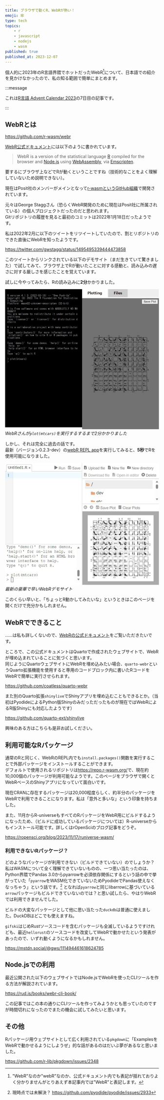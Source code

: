 ```yaml
---
title: ブラウザで動くR、WebRが熱い！
emoji: 🕸️
type: tech
topics:
    - r
    - javascript
    - nodejs
    - wasm
published: true
published_at: 2023-12-07
---
```


個人的に2023年のR言語界隈でホットだったWebR[^webr]について、日本語での紹介を見かけなかったので、私の知る範囲で簡単にまとめます。

[^webr]: "WebR"なのか"webR"なのか、公式ドキュメント内でも表記が揺れておりよく分かりませんがとりあえず本記事内では"WebR"と表記します。

:::message

これは[R言語 Advent Calendar 2023](https://qiita.com/advent-calendar/2023/rlang)の7日目の記事です。

:::

## WebRとは

https://github.com/r-wasm/webr

[WebR公式ドキュメント](https://docs.r-wasm.org/webr/latest/)には以下のように書かれています。

> WebR is a version of the statistical language [R](https://www.r-project.org/) compiled for the browser and [Node.js](https://nodejs.org/en/) using [WebAssembly](https://webassembly.org), via [Emscripten](https://emscripten.org/).

要するにブラウザ上などでRが動くということですね（技術的なことをよく理解していないため説明できない）。

現在はPosit社のメンバーがメインとなって[r-wasmというGitHub組織](https://github.com/r-wasm)で開発されています。

元々はGeorge Staggさん（恐らくWebR開発のために現在はPosit社に所属されている）の個人プロジェクトだったのだと思われます。\
Gitリポジトリの履歴を見ると最初のコミットは2022年1月18日だったようです。

私は2022年2月に以下のツイートをリツイートしていたので、割とリポジトリのできた直後にWebRを知ったようです。

https://twitter.com/gwstagg/status/1495495339444473858

このツイートからリンクされている以下のデモサイト（まだ生きていて驚きました）で試してみて、ブラウザ上でRが動いたことに対する感動と、読み込みの遅さに対する厳しさを感じたことを覚えています。

試しに今やってみたら、Rの読み込みに**2分**かかりました。

![old webr repl](/images/webr-is-2023/old-webr.jpg)
*WebRさんが`plot(mtcars)`を実行するするまで2分かかりました*

しかし、それは完全に過去の話です。\
最新（バージョン0.2.3-dev）の[webR REPL app](https://webr.r-wasm.org/latest/)を実行してみると、**5秒**でRを使用可能になりました。

![new webr repl](/images/webr-is-2023/new-webr.jpg)
*最新の豪華で早いWebRデモサイト*

このくらい早いと、「ちょっとR動かしてみたいな」というときはこのページを開くだけで充分かもしれません。

## WebRでできること

……は私も詳しくないので、[WebRの公式ドキュメント](https://docs.r-wasm.org/webr/latest/)をご覧いただきたいです。

ところで、この公式ドキュメントはQuartoで作成されたウェブサイトで、WebRが埋め込まれていることに気づくと思います。\
同じようにQuartoウェブサイトにWebRを埋め込みたい場合、`quarto-webr`というQuarto拡張機能を使用すると専用のコードブロック内に書いたRコードをWebRで簡単に実行させられます。

https://github.com/coatless/quarto-webr

また別のQuarto拡張`shinylive`でShinyアプリを埋め込むこともできるとか。（当初はPyodideによるPython版Shinyのみだっただったものが現在ではWebRによるR版Shinyにも対応したようです）

https://github.com/quarto-ext/shinylive

興味のある方はこちらも是非お試しください。

## 利用可能なRパッケージ

通常のRと同じく、WebRのREPL内でも`install.packages()`関数を実行することで外部パッケージをインストールすることができます。\
デフォルトで使用されるリポジトリは<https://repo.r-wasm.org/>で、現在約10,000個のパッケージが利用可能なようです。このページをブラウザで開くとWebRベースのShinyアプリになっていて面白いです。

現在CRANに存在するパッケージは20,000程度らしく、約半分のパッケージをWebRで利用できることになります。私は「意外と多いな」という印象を持ちました。

また、11月からR-universeもすべてのRパッケージをWebR用にビルドするようになったため、（ビルドに成功しているパッケージについては）R-universeからもインストール可能です。詳しくはrOpenSciのブログ記事をどうぞ。

https://ropensci.org/blog/2023/11/17/runiverse-wasm/

### 利用できないRパッケージ？

どのようなパッケージが利用できない（ビルドできていない）のでしょうか？\
私はWASMについて全く理解できていないものの、一つ思い当たったのは、Python界隈でPandas 3.0からpyarrowを必須依存関係にするという話の中で挙がっていた「`pyarrow`をWASM化できていないためPyodideでPandas使えなくなっちゃう」という話です。[^pyarrow]
となれば`pyarrow`と同じlibarrowに基づいている`arrow`パッケージもビルドできていないのでは？と思い試したら、やはりWebRでは利用できませんでした。

[^pyarrow]: 現時点では未解決？ https://github.com/pyodide/pyodide/issues/2933

ビルドの大変なパッケージとして他に思い当たった`duckdb`は普通に使えました。DuckDBはどこでも使えますね。

`gifski`はじめRustソースコードを含むパッケージも全滅しているようですけれども、最近`hellorust`のソースコードを改変してWebRで動かせたという発表があったので、いずれ動くようになるかもしれません。

https://mstdn.social/@gws/111494461618624785

## Node.jsでの利用

最近公開された以下のウェブサイトではNode.jsでWebRを使ったCLIツールを作る方法が解説されています。

https://rud.is/books/webr-cli-book/

この記事ではこの本の通りにCLIツールを作ってみようかとも思っていたのですが時間切れになったのでまたの機会に試してみたいと思います。

## その他

Rパッケージ用ウェブサイトとして広く利用されている`pkgdown`に「ExamplesをWebRで動かせるようにしようぜ」的な話があるのはだいぶ夢があるなと思いました。

https://github.com/r-lib/pkgdown/issues/2348
